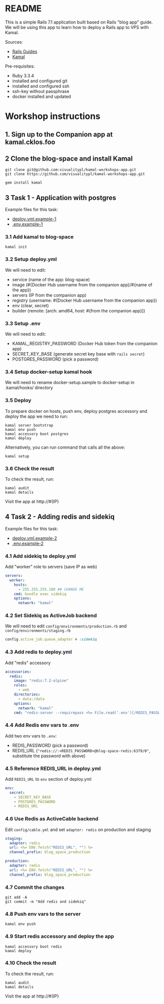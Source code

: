 # README

This is a simple Rails 7.1 application built based on Rails "blog app" guide.
We will be using this app to learn how to deploy a Rails app to VPS with Kamal.

Sources:
- [Rails Guides](https://guides.rubyonrails.org/getting_started.html#creating-the-blog-application)
- [Kamal](https://kamal-deploy.org/)

Pre-requisites:
- Ruby 3.3.4
- installed and configured git
- installed and configured ssh
- ssh-key without passphrase
- docker installed and updated

# Workshop instructions

## 1. Sign up to the Companion app at kamal.cklos.foo

## 2 Clone the blog-space and install Kamal

```
git clone git@github.com:visualitypl/kamal-workshops-app.git
git clone https://github.com/visualitypl/kamal-workshops-app.git

gem install kamal
```

## 3 Task 1 - Application with postgres

Example files for this task:
- [deploy.yml.example-1](config/deploy.yml.example-1)
- [.env.example-1](.env.example-1)

### 3.1 Add kamal to blog-space
```
kamal init
```

### 3.2 Setup deploy.yml

We will need to edit:

- service (name of the app: blog-space)
- image (#{Docker Hub username from the companion app}/#{name of the app})
- servers (IP from the companion app)
- registry (username: #{Docker Hub username from the companion app})
- env (clear, secret)
- builder (remote: [arch: amd64, host: #{from the companion app}])

### 3.3 Setup .env

We will need to edit:

- KAMAL_REGISTRY_PASSWORD (Docker Hub token from the companion app)
- SECRET_KEY_BASE (generate secret key base with `rails secret`)
- POSTGRES_PASSWORD (pick a password)

### 3.4 Setup docker-setup kamal hook

We will need to rename docker-setup.sample to docker-setup
in .kamal/hooks/ directory

### 3.5 Deploy

To prepare docker on hosts, push env, deploy postgres accessory and deploy the app we need to run:

```shell
kamal server bootstrap
kamal env push
kamal accessory boot postgres
kamal deploy
```

Alternatively, you can run command that calls all the above:

```shell
kamal setup
```

### 3.6 Check the result

To check the result, run:

```shell
kamal audit
kamal details
```

Visit the app at http://#{IP}

## 4 Task 2 - Adding redis and sidekiq

Example files for this task:
- [deploy.yml.example-2](config/deploy.yml.example-2)
- [.env.example-2](.env.example-2)

### 4.1 Add sidekiq to deploy.yml

Add "worker" role to servers (save IP as web)

```yaml
servers:
  worker:  
    hosts:  
      - 255.255.255.100 ## CHANGE ME 
    cmd: bundle exec sidekiq  
    options:  
      network: "kamal"
```

### 4.2 Set Sidekiq as ActiveJob backend

We will need to edit `config/environments/production.rb` and `config/environments/staging.rb`

```ruby
config.active_job.queue_adapter = :sidekiq
```

### 4.3 Add redis to deploy.yml

Add "redis" accessory

```yaml
accessories:
  redis:
    image: "redis:7.2-alpine"
    roles:
      - web
    directories:
      - data:/data
    options:
      network: "kamal"
    cmd: "redis-server --requirepass <%= File.read('.env')[/REDIS_PASSWORD="(.*?)"/, 1] %>"  
```

### 4.4 Add Redis env vars to .env

Add two env vars to `.env`:

- REDIS_PASSWORD (pick a password)
- REDIS_URL (`"redis://:<REDIS_PASSWORD>@blog-space-redis:6379/0"`, substitute the password with above)

### 4.5 Reference REDIS_URL in deploy.yml

Add `REDIS_URL` to `env` section of deploy.yml

```yaml
env:
  secret:
    - SECRET_KEY_BASE
    - POSTGRES_PASSWORD
    - REDIS_URL
```

### 4.6 Use Redis as ActiveCable backend

Edit `config/cable.yml` and set `adapter: redis` on production and staging

```yaml
staging:
  adapter: redis
  url: <%= ENV.fetch("REDIS_URL", "") %>
  channel_prefix: blog_space_production

production:
  adapter: redis
  url: <%= ENV.fetch("REDIS_URL", "") %>
  channel_prefix: blog_space_production
```
### 4.7 Commit the changes

```shell
git add -A
git commit -m "Add redis and sidekiq"
```

### 4.8 Push env vars to the server

```shell
kamal env push
```

### 4.9 Start redis accessory and deploy the app

```shell
kamal accessory boot redis
kamal deploy
```

### 4.10 Check the result

To check the result, run:

```shell
kamal audit
kamal details
```

Visit the app at http://#{IP}
